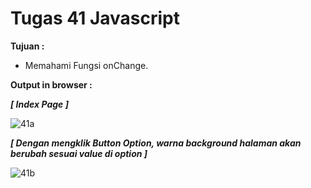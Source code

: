 # Tugas 41 Javascript

<b>Tujuan : </b>
<ul>
  <li>Memahami Fungsi onChange.</li>
</ul>

<b>Output in browser : </b>

<b><i>[ Index Page ]</i></b>

![41a](https://user-images.githubusercontent.com/92837751/184496412-1c7989e3-3959-47b9-ba68-5a9e0f1842f3.jpg)

<b><i>[ Dengan mengklik Button Option, warna background halaman akan berubah sesuai value di option ]</i></b>

![41b](https://user-images.githubusercontent.com/92837751/184496415-be0cb93d-d0f1-4a78-9c92-cfd9f61b9914.jpg)
